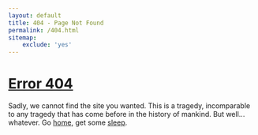 ```yaml
---
layout: default
title: 404 - Page Not Found
permalink: /404.html
sitemap:
    exclude: 'yes'
---
```

# [Error 404](https://en.wikipedia.org/wiki/HTTP_404)
Sadly, we cannot find the site you wanted. This is a tragedy, incomparable to any tragedy that has come before in the history of mankind. But well... whatever. Go [home](/), get some [sleep](https://www.youtube.com/watch?v=dQw4w9WgXcQ).
